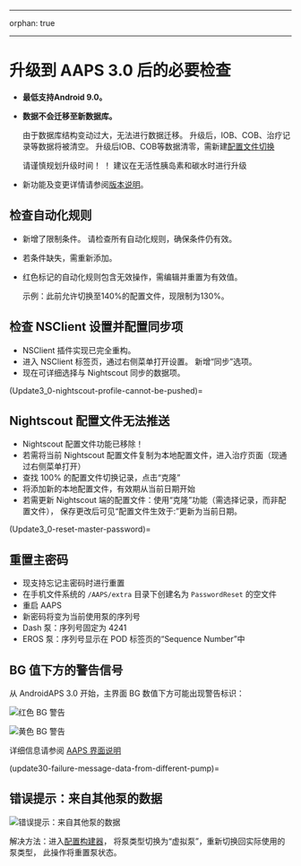 - - -
orphan: true
- - -

# 升级到 AAPS 3.0 后的必要检查

* **最低支持Android 9.0。**
* **数据不会迁移至新数据库。**

  由于数据库结构变动过大，无法进行数据迁移。 升级后，IOB、COB、治疗记录等数据将被清空。 升级后IOB、COB等数据清零，需新建[配置文件切换](../DailyLifeWithAaps/ProfileSwitch-ProfilePercentage.md)

  请谨慎规划升级时间！ ！ 建议在无活性胰岛素和碳水时进行升级

* 新功能及变更详情请参阅[版本说明](../Maintenance/ReleaseNotes.md)。


## 检查自动化规则

* 新增了限制条件。 请检查所有自动化规则，确保条件仍有效。
* 若条件缺失，需重新添加。
* 红色标记的自动化规则包含无效操作，需编辑并重置为有效值。

  示例：此前允许切换至140%的配置文件，现限制为130%。

## 检查 NSClient 设置并配置同步项

* NSClient 插件实现已完全重构。
* 进入 NSClient 标签页，通过右侧菜单打开设置。 新增“同步”选项。
* 现在可详细选择与 Nightscout 同步的数据项。

(Update3_0-nightscout-profile-cannot-be-pushed)=
## Nightscout 配置文件无法推送
* Nightscout 配置文件功能已移除！
* 若需将当前 Nightscout 配置文件复制为本地配置文件，进入治疗页面（现通过右侧菜单打开）
* 查找 100% 的配置文件切换记录，点击“克隆”
* 将添加新的本地配置文件，有效期从当前日期开始
* 若需更新 Nightscout 端的配置文件：使用“克隆”功能（需选择记录，而非配置文件）， 保存更改后可见“配置文件生效于:”更新为当前日期。

(Update3_0-reset-master-password)=
## 重置主密码
* 现支持忘记主密码时进行重置
* 在手机文件系统的 `/AAPS/extra` 目录下创建名为 `PasswordReset` 的空文件
* 重启 AAPS
* 新密码将变为当前使用泵的序列号
* Dash 泵：序列号固定为 4241
* EROS 泵：序列号显示在 POD 标签页的“Sequence Number”中

## BG 值下方的警告信号

从 AndroidAPS 3.0 开始，主界面 BG 数值下方可能出现警告标识：

  ![红色 BG 警告](../images/bg_warn_red.png)

  ![黄色 BG 警告](../images/bg_warn_yellow.png)

详细信息请参阅 [AAPS 界面说明](#aaps-screens-bg-warning-sign)

(update30-failure-message-data-from-different-pump)=
## 错误提示：来自其他泵的数据

   ![错误提示：来自其他泵的数据](../images/Screen_DifferentPump.png)

解决方法：进入[配置构建器](#Config-Builder-pump)， 将泵类型切换为“虚拟泵”，重新切换回实际使用的泵类型， 此操作将重置泵状态。
